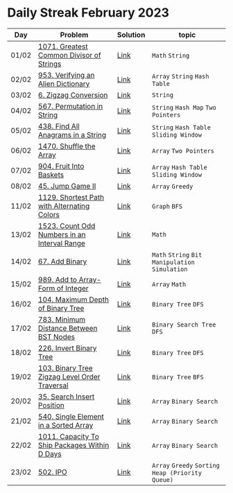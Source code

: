 # Daily Streak February 2023

|Day|Problem|Solution|topic|
|---|-------|--------|-----|
|01/02|[1071. Greatest Common Divisor of Strings](https://leetcode.com/problems/greatest-common-divisor-of-strings/)|[Link](./1071-greatest_common_divisor_of_strings.cpp)|`Math` `String`|
|02/02|[953. Verifying an Alien Dictionary](https://leetcode.com/problems/verifying-an-alien-dictionary/)|[Link](./953-verifying_an_alien_dictionary.cpp)|`Array` `String` `Hash Table`|
|03/02|[6. Zigzag Conversion](https://leetcode.com/problems/zigzag-conversion/)|[Link](./6-Zigzag_Conversion.cpp)|`String`|
|04/02|[567. Permutation in String](https://leetcode.com/problems/permutation-in-string/)|[Link](./567-permutation_in_string.cpp)|`String` `Hash Map` `Two Pointers`|
|05/02|[438. Find All Anagrams in a String](https://leetcode.com/problems/find-all-anagrams-in-a-string/)|[Link](./438-find_all_anagrams_in_a_string.cpp)|`String` `Hash Table` `Sliding Window`|
|06/02|[1470. Shuffle the Array](https://leetcode.com/problems/shuffle-the-array/)|[Link](./1470-shuffle_the_array.cpp)|`Array` `Two Pointers`|
|07/02|[904. Fruit Into Baskets](https://leetcode.com/problems/fruit-into-baskets/)|[Link](./904-fruit_into_baskets.cpp)|`Array` `Hash Table` `Sliding Window`|
|08/02|[45. Jump Game II](https://leetcode.com/problems/jump-game-ii/)|[Link](./45-jump_game_ii.cpp)|`Array` `Greedy`|
|11/02|[1129. Shortest Path with Alternating Colors](https://leetcode.com/problems/shortest-path-with-alternating-colors/)|[Link](./1129-shortest_path_with_alternating_colors.cpp)|`Graph` `BFS`|
|13/02|[1523. Count Odd Numbers in an Interval Range](https://leetcode.com/problems/count-odd-numbers-in-an-interval-range/)|[Link](./1523-count_odd_numbers_in_an_interval_range.cpp)|`Math`|
|14/02|[67. Add Binary](https://leetcode.com/problems/add-binary/)|[Link](./67-add_binary.cpp)|`Math` `String` `Bit Manipulation` `Simulation`|
|15/02|[989. Add to Array-Form of Integer](https://leetcode.com/problems/add-to-array-form-of-integer/)|[Link](./989-add_to_array_form_of_integer.cpp)|`Array` `Math`|
|16/02|[104. Maximum Depth of Binary Tree](https://leetcode.com/problems/maximum-depth-of-binary-tree/)|[Link](./104-maximum_depth_of_binary_tree.cpp)|`Binary Tree` `DFS`|
|17/02|[783. Minimum Distance Between BST Nodes](https://leetcode.com/problems/minimum-distance-between-bst-nodes/)|[Link](./783-minimum_distance_between_bst_nodes.cpp)|`Binary Search Tree` `DFS`|
|18/02|[226. Invert Binary Tree](https://leetcode.com/problems/invert-binary-tree/)|[Link](./226-invert_binary_tree.cpp)|`Binary Tree` `DFS`|
|19/02|[103. Binary Tree Zigzag Level Order Traversal](https://leetcode.com/problems/binary-tree-zigzag-level-order-traversal/)|[Link](./103-binary_tree_zigzag_level_order_traversal.cpp)|`Binary Tree` `BFS`|
|20/02|[35. Search Insert Position](https://leetcode.com/problems/search-insert-position/)|[Link](./35-serach_insert_position.cpp)|`Array` `Binary Search`|
|21/02|[540. Single Element in a Sorted Array](https://leetcode.com/problems/single-element-in-a-sorted-array/)|[Link](./540-single_element_in_a_sorted_array.cpp)|`Array` `Binary Search`|
|22/02|[1011. Capacity To Ship Packages Within D Days](https://leetcode.com/problems/capacity-to-ship-packages-within-d-days/)|[Link](./1011-capacity_to_ship_packages_within_d_days.cpp)|`Array` `Binary Search`|
|23/02|[502. IPO](https://leetcode.com/problems/ipo/)|[Link](./502-IPO.cpp)|`Array` `Greedy` `Sorting` `Heap (Priority Queue)`|
